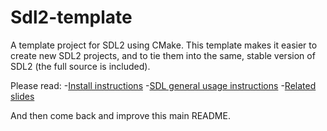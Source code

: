 Sdl2-template
=============

A template project for SDL2 using CMake. This template makes it easier to create new SDL2 projects, and to tie them into the same, stable version of SDL2 (the full source is included).

Please read:
-[Install instructions](https://raw.githubusercontent.com/UVicGameDev/sdl2-template/master/SDL2/INSTALL.txt)
-[SDL general usage instructions](https://github.com/UVicGameDev/sdl2-template/blob/master/SDL2/README.txt)
-[Related slides](https://raw.githubusercontent.com/UVicGameDev/sdl2-template/master/talk_slides.pdf)

And then come back and improve this main README.
